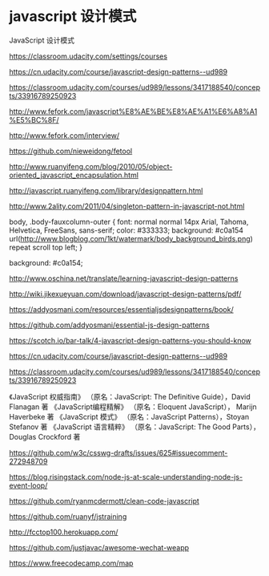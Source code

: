 # javascript 设计模式  




JavaScript 设计模式


https://classroom.udacity.com/settings/courses

https://cn.udacity.com/course/javascript-design-patterns--ud989

https://classroom.udacity.com/courses/ud989/lessons/3417188540/concepts/33916789250923




http://www.fefork.com/javascript%E8%AE%BE%E8%AE%A1%E6%A8%A1%E5%BC%8F/

http://www.fefork.com/interview/


https://github.com/nieweidong/fetool


http://www.ruanyifeng.com/blog/2010/05/object-oriented_javascript_encapsulation.html

http://javascript.ruanyifeng.com/library/designpattern.html


http://www.2ality.com/2011/04/singleton-pattern-in-javascript-not.html


body, .body-fauxcolumn-outer {
    font: normal normal 14px Arial, Tahoma, Helvetica, FreeSans, sans-serif;
    color: #333333;
    background: #c0a154 url(http://www.blogblog.com/1kt/watermark/body_background_birds.png) repeat scroll top left;
}

background: #c0a154;


http://www.oschina.net/translate/learning-javascript-design-patterns

http://wiki.jikexueyuan.com/download/javascript-design-patterns/pdf/


https://addyosmani.com/resources/essentialjsdesignpatterns/book/

https://github.com/addyosmani/essential-js-design-patterns


https://scotch.io/bar-talk/4-javascript-design-patterns-you-should-know



https://cn.udacity.com/course/javascript-design-patterns--ud989


https://classroom.udacity.com/courses/ud989/lessons/3417188540/concepts/33916789250923

《JavaScript 权威指南》
（原名：JavaScript: The Definitive Guide），David Flanagan 著
《JavaScript编程精解》
（原名：Eloquent JavaScript）， Marijn Haverbeke 著
《JavaScript 模式》
（原名：JavaScript Patterns），Stoyan Stefanov 著
《JavaScript 语言精粹》
（原名：JavaScript: The Good Parts）， Douglas Crockford 著



https://github.com/w3c/csswg-drafts/issues/625#issuecomment-272948709


https://blog.risingstack.com/node-js-at-scale-understanding-node-js-event-loop/

https://github.com/ryanmcdermott/clean-code-javascript

https://github.com/ruanyf/jstraining




http://fcctop100.herokuapp.com/


https://github.com/justjavac/awesome-wechat-weapp




https://www.freecodecamp.com/map









